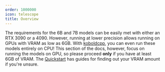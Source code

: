 ```yaml
---
order: 1000000
icon: telescope
title: Overview
---
```


The requirements for the 6B and 7B models can be easily met with either an RTX 3090 or a 4090. However, running at lower precision allows running on GPUs with VRAM as low as 6GB. With [koboldcpp](https://docs.pygmalion.chat/local-installation-(cpu)/pygcpp/), you can even run these models entirely on CPU! This section of the docs, however, focus on running the models on GPU, so please proceed **only** if you have at least 6GB of VRAM. The [Quickstart](https://docs.pygmalion.chat/quickstart) has guides for finding out your VRAM amount if you're unsure.


